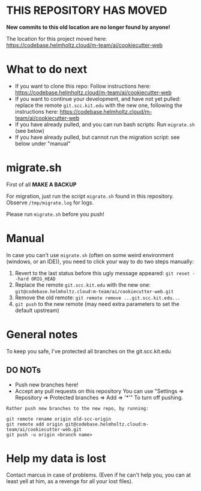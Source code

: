 # THIS REPOSITORY HAS MOVED

**New commits to this old location are no longer found by anyone!**

The location for this project moved here: https://codebase.helmholtz.cloud/m-team/ai/cookiecutter-web

# What to do next

- If you want to clone this repo: Follow instructions here: https://codebase.helmholtz.cloud/m-team/ai/cookiecutter-web
- If you want to continue your development, and have not yet pulled: replace the remote `git.scc.kit.edu` with the new one, following the instructions here: https://codebase.helmholtz.cloud/m-team/ai/cookiecutter-web
- If you have already pulled, and you can run bash scripts: Run `migrate.sh` (see below)
- If you have already pulled, but cannot run the migration script: see below under "manual"



# migrate.sh

First of all **MAKE A BACKUP**

For migration, just run the script `migrate.sh` found in this repository.
Observe `/tmp/migrate.log` for logs.

Please run `migrate.sh` before you push!



# Manual

In case you can't use `migrate.sh` (often on some weird environment (windows, or an IDE)), you need to click your way to do two steps manually:

1. Revert to the last status before this ugly message appeared:
    `git reset --hard ORIG_HEAD`
2. Replace the remote `git.scc.kit.edu` with the new one: `git@codebase.helmholtz.cloud:m-team/ai/cookiecutter-web.git`
3. Remove the old remote: `git remote remove ...git.scc.kit.edu...`
3. `git push` to the new remote (may need extra parameters to set the default upstream)



# General notes

To keep you safe, I've protected all branches on the git.scc.kit.edu

## DO NOTs

- Push new branches here!
- Accept any pull requests on this repository
  You can use "Settings => Repository => Protected branches => Add => '*'"
  To turn off pushing.


`Rather push new branches to the new repo, by running:`
```
git remote rename origin old-scc-origin
git remote add origin git@codebase.helmholtz.cloud:m-team/ai/cookiecutter-web.git
git push -u origin <branch name>
```

# Help my data is lost

Contact marcus in case of problems. (Even if he can't help you, you can at
least yell at him, as a revenge for all your lost files).
